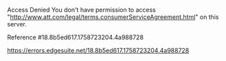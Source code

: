 Access Denied
You don't have permission to access "http://www.att.com/legal/terms.consumerServiceAgreement.html" on this server.

Reference #18.8b5ed617.1758723204.4a988728

https://errors.edgesuite.net/18.8b5ed617.1758723204.4a988728